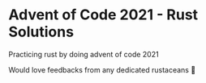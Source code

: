 # Advent of Code 2021 - Rust Solutions
Practicing rust by doing advent of code 2021

Would love feedbacks from any dedicated rustaceans :crab:
